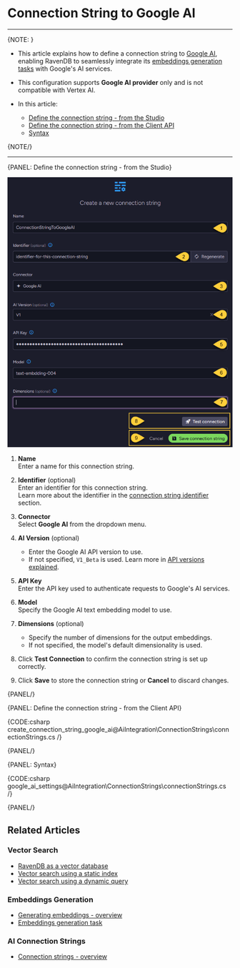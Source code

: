 # Connection String to Google AI
---

{NOTE: }

* This article explains how to define a connection string to [Google AI](https://ai.google.dev/gemini-api/docs/embeddings),  
  enabling RavenDB to seamlessly integrate its [embeddings generation tasks](../../ai-integration/generating-embeddings/overview) with Google's AI services.

* This configuration supports **Google AI provider** only and is not compatible with Vertex AI.

* In this article:
  * [Define the connection string - from the Studio](../../ai-integration/connection-strings/google-ai#define-the-connection-string---from-the-studio)
  * [Define the connection string - from the Client API](../../ai-integration/connection-strings/google-ai#define-the-connection-string---from-the-client-api)
  * [Syntax](../../ai-integration/connection-strings/google-ai#syntax) 
    
{NOTE/}

---

{PANEL: Define the connection string - from the Studio}

![connection string to google ai](images/google-ai.png "Define a connection string to Google AI")

1. **Name**  
   Enter a name for this connection string.

2. **Identifier** (optional)  
   Enter an identifier for this connection string.  
   Learn more about the identifier in the [connection string identifier](../../ai-integration/connection-strings/connection-strings-overview#the-connection-string-identifier) section.

3. **Connector**  
   Select **Google AI** from the dropdown menu.

4. **AI Version** (optional)  
   * Enter the Google AI API version to use.
   * If not specified, `V1_Beta` is used. Learn more in [API versions explained](https://ai.google.dev/gemini-api/docs/api-versions).

5. **API Key**  
   Enter the API key used to authenticate requests to Google's AI services.

6. **Model**  
   Specify the Google AI text embedding model to use.

7. **Dimensions** (optional)  
   * Specify the number of dimensions for the output embeddings.  
   * If not specified, the model's default dimensionality is used.

8. Click **Test Connection** to confirm the connection string is set up correctly.

9. Click **Save** to store the connection string or **Cancel** to discard changes.

{PANEL/}

{PANEL: Define the connection string - from the Client API}

{CODE:csharp create_connection_string_google_ai@AiIntegration\ConnectionStrings\connectionStrings.cs /}

{PANEL/}

{PANEL: Syntax}

{CODE:csharp google_ai_settings@AiIntegration\ConnectionStrings\connectionStrings.cs /}

{PANEL/}

## Related Articles

### Vector Search

- [RavenDB as a vector database](../../ai-integration/vector-search/ravendb-as-vector-database)
- [Vector search using a static index](../../ai-integration/vector-search/vector-search-using-static-index)
- [Vector search using a dynamic query](../../ai-integration/vector-search/vector-search-using-dynamic-query)

### Embeddings Generation

- [Generating embeddings - overview](../../ai-integration/generating-embeddings/overview)
- [Embeddings generation task](../../ai-integration/generating-embeddings/embeddings-generation-task)

### AI Connection Strings

- [Connection strings - overview](../../ai-integration/connection-strings/connection-strings-overview)

